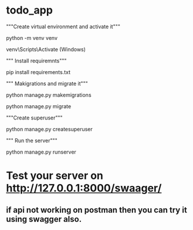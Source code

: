 # todo_app

"""Create virtual environment and activate it"""

python -m venv venv

venv\Scripts\Activate (Windows)



""" Install requiremnts"""

pip install requirements.txt



""" Makigrations and migrate it"""

python manage.py makemigrations

python manage.py migrate



"""Create superuser"""

python manage.py createsuperuser



""" Run the server"""

python manage.py runserver

# Test your server on http://127.0.0.1:8000/swaager/

## if api not working on postman then you can try it using swagger also.
